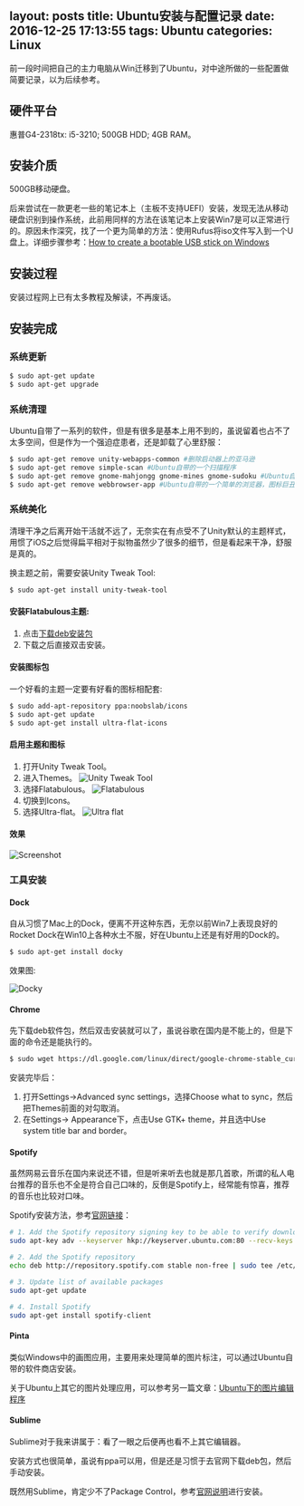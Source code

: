 layout: posts
title: Ubuntu安装与配置记录
date: 2016-12-25 17:13:55
tags: Ubuntu
categories: Linux
---

前一段时间把自己的主力电脑从Win迁移到了Ubuntu，对中途所做的一些配置做简要记录，以为后续参考。

<!--more-->

## 硬件平台

惠普G4-2318tx: i5-3210; 500GB HDD; 4GB RAM。

## 安装介质

500GB移动硬盘。

后来尝试在一款更老一些的笔记本上（主板不支持UEFI）安装，发现无法从移动硬盘识别到操作系统，此前用同样的方法在该笔记本上安装Win7是可以正常进行的。原因未作深究，找了一个更为简单的方法：使用Rufus将iso文件写入到一个U盘上。详细步骤参考：[How to create a bootable USB stick on Windows](https://www.ubuntu.com/download/desktop/create-a-usb-stick-on-windows)

## 安装过程

安装过程网上已有太多教程及解读，不再废话。

## 安装完成

### 系统更新

```bash
$ sudo apt-get update
$ sudo apt-get upgrade
```

### 系统清理

Ubuntu自带了一系列的软件，但是有很多是基本上用不到的，虽说留着也占不了太多空间，但是作为一个强迫症患者，还是卸载了心里舒服：

```bash
$ sudo apt-get remove unity-webapps-common #删除启动器上的亚马逊
$ sudo apt-get remove simple-scan #Ubuntu自带的一个扫描程序
$ sudo apt-get remove gnome-mahjongg gnome-mines gnome-sudoku #Ubuntu自带的一些小游戏
$ sudo apt-get remove webbrowser-app #Ubuntu自带的一个简单的浏览器，图标巨丑，无奈这东西在安装Unity Tweak Tool的同时也会被装上
```

### 系统美化

清理干净之后离开始干活就不远了，无奈实在有点受不了Unity默认的主题样式，用惯了iOS之后觉得扁平相对于拟物虽然少了很多的细节，但是看起来干净，舒服是真的。

换主题之前，需要安装Unity Tweak Tool:
```bash
$ sudo apt-get install unity-tweak-tool
```

#### 安装Flatabulous主题:

1. 点击[下载deb安装包](https://github.com/anmoljagetia/Flatabulous/releases/download/16.04.1/Flatabulous-Theme.deb)
2. 下载之后直接双击安装。

#### 安装图标包

一个好看的主题一定要有好看的图标相配套:
```bash
$ sudo add-apt-repository ppa:noobslab/icons
$ sudo apt-get update
$ sudo apt-get install ultra-flat-icons
```

#### 启用主题和图标

1. 打开Unity Tweak Tool。
2. 进入Themes。
![Unity Tweak Tool](/images/unity-tweak-tool.png)
3. 选择Flatabulous。
![Flatabulous](/images/utt-theme.png)
4. 切换到Icons。
5. 选择Ultra-flat。
![Ultra flat](/images/utt-icons.png)

#### 效果

![Screenshot](/images/screenshot.png)

### 工具安装

#### Dock

自从习惯了Mac上的Dock，便离不开这种东西，无奈以前Win7上表现良好的Rocket Dock在Win10上各种水土不服，好在Ubuntu上还是有好用的Dock的。

```bash
$ sudo apt-get install docky
```

效果图:

![Docky](/images/docky.png)

#### Chrome

先下载deb软件包，然后双击安装就可以了，虽说谷歌在国内是不能上的，但是下面的命令还是能执行的。

```bash
$ sudo wget https://dl.google.com/linux/direct/google-chrome-stable_current_amd64.deb
```

安装完毕后：
1. 打开Settings->Advanced sync settings，选择Choose what to sync，然后把Themes前面的对勾取消。
2. 在Settings-> Appearance下，点击Use GTK+ theme，并且选中Use system title bar and border。


#### Spotify

虽然网易云音乐在国内来说还不错，但是听来听去也就是那几首歌，所谓的私人电台推荐的音乐也不全是符合自己口味的，反倒是Spotify上，经常能有惊喜，推荐的音乐也比较对口味。

Spotify安装方法，参考[官网链接](https://www.spotify.com/sg-en/download/linux/)：

```bash
# 1. Add the Spotify repository signing key to be able to verify downloaded packages
sudo apt-key adv --keyserver hkp://keyserver.ubuntu.com:80 --recv-keys BBEBDCB318AD50EC6865090613B00F1FD2C19886

# 2. Add the Spotify repository
echo deb http://repository.spotify.com stable non-free | sudo tee /etc/apt/sources.list.d/spotify.list

# 3. Update list of available packages
sudo apt-get update

# 4. Install Spotify
sudo apt-get install spotify-client
```

#### Pinta

类似Windows中的画图应用，主要用来处理简单的图片标注，可以通过Ubuntu自带的软件商店安装。

关于Ubuntu上其它的图片处理应用，可以参考另一篇文章：[Ubuntu下的图片编辑程序](http://kuyeduwu.github.io/2016/12/20/Image-Tools-On-Ubuntu/)

#### Sublime

Sublime对于我来讲属于：看了一眼之后便再也看不上其它编辑器。

安装方式也很简单，虽说有ppa可以用，但是还是习惯于去官网下载deb包，然后手动安装。

既然用Sublime，肯定少不了Package Control，参考[官网说明](https://packagecontrol.io/installation)进行安装。
